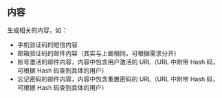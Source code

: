 ## 内容

生成相关的内容，如：

* 手机验证码的短信内容
* 邮箱验证码的邮件内容（其实与上面相同，可根据需求分开）
* 账号激活的邮件内容，内容中包含用户激活的 URL（URL 中附带 Hash 码，可根据 Hash 码查到具体的用户）
* 忘记密码的邮件内容，内容中包含重置密码的 URL（URL 中附带 Hash 码，可根据 Hash 码查到具体的用户）